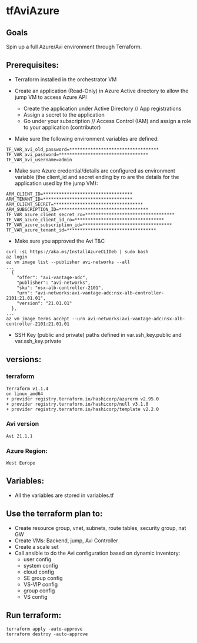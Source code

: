 # tfAviAzure

## Goals
Spin up a full Azure/Avi environment through Terraform.

## Prerequisites:
- Terraform installed in the orchestrator VM
- Create an application (Read-Only) in Azure Active directory to allow the jump VM to access Azure API
  - Create the application under Active Directory // App registrations
  - Assign a secret to the application
  - Go under your subscription // Access Control (IAM) and assign a role to your application (contributor)

- Make sure the following environment variables are defined:
```
TF_VAR_avi_old_password=**********************************
TF_VAR_avi_password=**********************************
TF_VAR_avi_username=admin
```
- Make sure Azure credential/details are configured as environment variable (the client_id and secret ending by ro are the details for the application used by the jump VM):
```
ARM_CLIENT_ID=**********************************
ARM_TENANT_ID=**********************************
ARM_CLIENT_SECRET=**********************************
ARM_SUBSCRIPTION_ID=**********************************
TF_VAR_azure_client_secret_ro=**********************************
TF_VAR_azure_client_id_ro=**********************************
TF_VAR_azure_subscription_id=**********************************
TF_VAR_azure_tenant_id=**********************************
```
- Make sure you approved the Avi T&C
```
curl -sL https://aka.ms/InstallAzureCLIDeb | sudo bash
az login
az vm image list --publisher avi-networks --all
...
  {
    "offer": "avi-vantage-adc",
    "publisher": "avi-networks",
    "sku": "nsx-alb-controller-2101",
    "urn": "avi-networks:avi-vantage-adc:nsx-alb-controller-2101:21.01.01",
    "version": "21.01.01"
  },
...
az vm image terms accept --urn avi-networks:avi-vantage-adc:nsx-alb-controller-2101:21.01.01
```
- SSH Key (public and private) paths defined in var.ssh_key.public and var.ssh_key.private



## versions:

### terraform
```
Terraform v1.1.4
on linux_amd64
+ provider registry.terraform.io/hashicorp/azurerm v2.95.0
+ provider registry.terraform.io/hashicorp/null v3.1.0
+ provider registry.terraform.io/hashicorp/template v2.2.0
```

### Avi version
```
Avi 21.1.1
```

### Azure Region:
```
West Europe
```

## Variables:
- All the variables are stored in variables.tf

## Use the terraform plan to:
- Create resource group, vnet, subnets, route tables, security group, nat GW
- Create VMs: Backend, jump, Avi Controller
- Create a scale set
- Call ansible to do the Avi configuration based on dynamic inventory:
  - user config 
  - system config
  - cloud config
  - SE group config
  - VS-VIP config
  - group config
  - VS config  

## Run terraform:
```
terraform apply -auto-approve
terraform destroy -auto-approve
```
